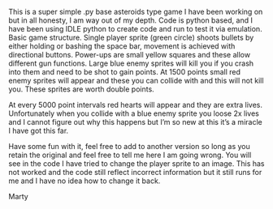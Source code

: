 This is a super simple .py base asteroids type game I have been working on but in all honesty, I am way out of my depth. Code is python based, and I have been using IDLE python to create code and run to test it via emulation.
Basic game structure. Single player sprite (green circle) shoots bullets by either holding or bashing the space bar, movement is achieved with directional buttons.
Power-ups are small yellow squares and these allow different gun functions.
Large blue enemy sprites will kill you if you crash into them and need to be shot to gain points.
At 1500 points small red enemy sprites will appear and these you can collide with and this will not kill you. These sprites are worth double points.

At every 5000 point intervals red hearts will appear and they are extra lives. Unfortunately when you collide with a blue enemy sprite you loose 2x lives and I cannot figure out why this happens but I’m so new at this it’s a miracle I have got this far.

Have some fun with it, feel free to add to another version so long as you retain the original and feel free to tell me here I am going wrong. You will see in the code I have tried to change the player sprite to an image. This has not worked and the code still reflect incorrect information but it still runs for me and I have no idea how to change it back.

Marty
